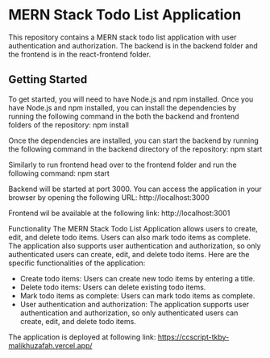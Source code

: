 # MERN Stack Todo List Application
This repository contains a MERN stack todo list application with user authentication and authorization. The backend is in the backend folder and the frontend is in the react-frontend folder.

## Getting Started
To get started, you will need to have Node.js and npm installed. Once you have Node.js and npm installed, you can install the dependencies by running the following command in the both the backend and frontend folders of the repository:
npm install

Once the dependencies are installed, you can start the backend by running the following command in the backend directory of the repository:
npm start

Similarly to run frontend head over to the frontend folder and run the following command:
npm start

Backend will be started at port 3000. You can access the application in your browser by opening the following URL:
http://localhost:3000

Frontend wil be available at the following link:
http://localhost:3001

Functionality
The MERN Stack Todo List Application allows users to create, edit, and delete todo items. Users can also mark todo items as complete. The application also supports user authentication and authorization, so only authenticated users can create, edit, and delete todo items.
Here are the specific functionalities of the application:
- Create todo items: Users can create new todo items by entering a title.
- Delete todo items: Users can delete existing todo items.
- Mark todo items as complete: Users can mark todo items as complete.
- User authentication and authorization: The application supports user authentication and authorization, so only authenticated users can create, edit, and delete todo items.

The application is deployed at following link:
https://ccscript-tkby-malikhuzafah.vercel.app/
